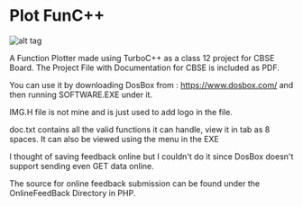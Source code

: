 # Plot FunC++

![alt tag](https://raw.githubusercontent.com/iamkunal/FunC/master/logo.bmp)

A Function Plotter made using TurboC++ as a class 12 project for CBSE Board. The Project File with Documentation for CBSE is included as PDF.

You can use it by downloading DosBox from : https://www.dosbox.com/
and then running SOFTWARE.EXE under it.

IMG.H file is not mine and is just used to add logo in the file.

doc.txt contains all the valid functions it can handle, view it in tab as 8 spaces. It can also be viewed using the menu in the EXE

I thought of saving feedback online but I couldn't do it since DosBox doesn't support sending even GET data online.


The source for online feedback submission can be found under the OnlineFeedBack Directory in PHP.
